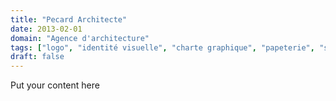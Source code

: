 ```yaml
---
title: "Pecard Architecte"
date: 2013-02-01
domain: "Agence d'architecture"
tags: ["logo", "identité visuelle", "charte graphique", "papeterie", "site Internet", "brochures", "livre"]
draft: false
---
```

Put your content here
